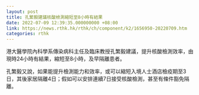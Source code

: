 ```yaml
---
layout: post
title: 孔繁毅建議核酸檢測縮短至8小時有結果
date: 2022-07-09 12:39:35.000000000 +08:00
link: https://news.rthk.hk/rthk/ch/component/k2/1656950-20220709.htm
categories: rthk
---
```


港大醫學院內科學系傳染病科主任及臨床教授孔繁毅建議，提升核酸檢測效率，由現時24小時有結果，縮短至8小時，及早隔離患者。

孔繁毅又說，如果能提升檢測能力和效率，或可以縮短入境人士酒店檢疫期至3日，其後家居隔離4日；假如可以安排連續7日接受核酸檢測，甚至有條件豁免隔離。
